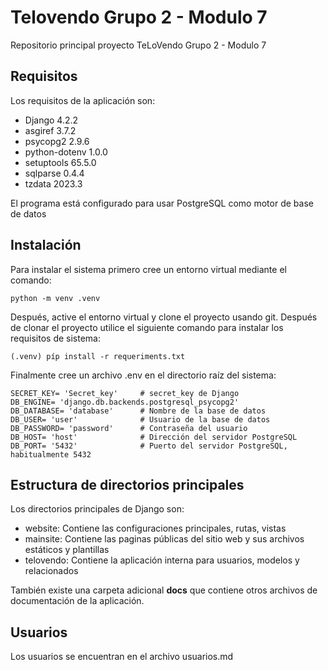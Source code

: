 # Telovendo Grupo 2 - Modulo 7
Repositorio principal proyecto TeLoVendo Grupo 2 - Modulo 7

## Requisitos

Los requisitos de la aplicación son:

- Django 4.2.2
- asgiref 3.7.2
- psycopg2 2.9.6
- python-dotenv 1.0.0
- setuptools 65.5.0
- sqlparse 0.4.4
- tzdata 2023.3

El programa está configurado para usar PostgreSQL como motor de base de datos

## Instalación

Para instalar el sistema primero cree un entorno virtual mediante el comando:

    python -m venv .venv

Después, active el entorno virtual y clone el proyecto usando git. Después de clonar el proyecto utilice el siguiente comando para instalar los requisitos de sistema:

    (.venv) píp install -r requeriments.txt

Finalmente cree un archivo .env en el directorio raíz del sistema:

    SECRET_KEY= 'Secret_key'     # secret_key de Django
    DB_ENGINE= 'django.db.backends.postgresql_psycopg2'
    DB_DATABASE= 'database'      # Nombre de la base de datos
    DB_USER= 'user'              # Usuario de la base de datos
    DB_PASSWORD= 'password'      # Contraseña del usuario 
    DB_HOST= 'host'              # Dirección del servidor PostgreSQL 
    DB_PORT= '5432'              # Puerto del servidor PostgreSQL, habitualmente 5432

## Estructura de directorios principales

Los directorios principales de Django son:

- website: Contiene las configuraciones principales, rutas, vistas
- mainsite: Contiene las paginas públicas del sitio web y sus archivos estáticos y plantillas
- telovendo: Contiene la aplicación interna para usuarios, modelos y relacionados

También existe una carpeta adicional **docs** que contiene otros archivos de documentación de la aplicación.

## Usuarios

Los usuarios se encuentran en el archivo usuarios.md